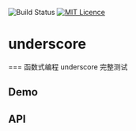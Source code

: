 ![Build Status](https://travis-ci.org/Aladdin-ADD/underscore.svg?branch=master)
[![MIT Licence](https://badges.frapsoft.com/os/mit/mit.svg)](https://opensource.org/licenses/mit-license.php)   
# underscore
===
函数式编程 underscore 完整测试

## Demo

## API
